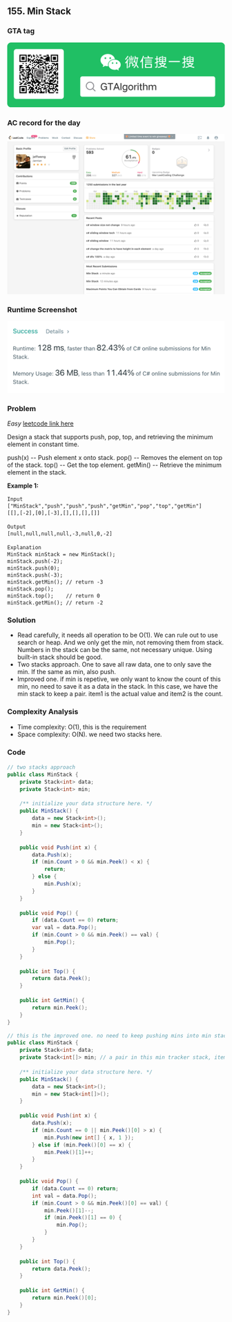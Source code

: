 ## 155. Min Stack

### GTA tag
![img](../gta.png)

### AC record for the day
![img](./leetcode%20155.png)

### Runtime Screenshot
![img](./runtime%20155.png)

### Problem

*Easy*
[leetcode link here](https://leetcode.com/problems/min-stack/)

Design a stack that supports push, pop, top, and retrieving the minimum element in constant time.

push(x) -- Push element x onto stack.
pop() -- Removes the element on top of the stack.
top() -- Get the top element.
getMin() -- Retrieve the minimum element in the stack.


**Example 1:**

```
Input
["MinStack","push","push","push","getMin","pop","top","getMin"]
[[],[-2],[0],[-3],[],[],[],[]]

Output
[null,null,null,null,-3,null,0,-2]

Explanation
MinStack minStack = new MinStack();
minStack.push(-2);
minStack.push(0);
minStack.push(-3);
minStack.getMin(); // return -3
minStack.pop();
minStack.top();    // return 0
minStack.getMin(); // return -2
```

### Solution

- Read carefully, it needs all operation to be O(1). We can rule out to use search or heap. And we only get the min, not removing them from stack. Numbers in the stack can be the same, not necessary unique. Using built-in stack should be good.
- Two stacks approach. One to save all raw data, one to only save the min. If the same as min, also push.
- Improved one. if min is repetive, we only want to know the count of this min, no need to save it as a data in the stack. In this case, we have the min stack to keep a pair. item1 is the actual value and item2 is the count.

### Complexity Analysis

- Time complexity: O(1), this is the requirement
- Space complexity: O(N). we need two stacks here.

### Code

```c#
// two stacks approach
public class MinStack {
    private Stack<int> data;
    private Stack<int> min;

    /** initialize your data structure here. */
    public MinStack() {
        data = new Stack<int>();
        min = new Stack<int>();
    }
    
    public void Push(int x) {
        data.Push(x);
        if (min.Count > 0 && min.Peek() < x) {
            return;
        } else {
            min.Push(x);
        }
    }
    
    public void Pop() {
        if (data.Count == 0) return;
        var val = data.Pop();
        if (min.Count > 0 && min.Peek() == val) {
            min.Pop();
        }
    }
    
    public int Top() {
        return data.Peek();
    }
    
    public int GetMin() {
        return min.Peek();
    }
}
```

```c#
// this is the improved one. no need to keep pushing mins into min stack. just keep counting it
public class MinStack {
    private Stack<int> data;
    private Stack<int[]> min; // a pair in this min tracker stack, item1 is the value, item2 is the count

    /** initialize your data structure here. */
    public MinStack() {
        data = new Stack<int>();
        min = new Stack<int[]>();
    }
    
    public void Push(int x) {
        data.Push(x);
        if (min.Count == 0 || min.Peek()[0] > x) {
            min.Push(new int[] { x, 1 });
        } else if (min.Peek()[0] == x) {
            min.Peek()[1]++;
        }
    }
    
    public void Pop() {
        if (data.Count == 0) return;
        int val = data.Pop();
        if (min.Count > 0 && min.Peek()[0] == val) {
            min.Peek()[1]--;
            if (min.Peek()[1] == 0) {
                min.Pop();
            }
        }
    }
    
    public int Top() {
        return data.Peek();
    }
    
    public int GetMin() {
        return min.Peek()[0];
    }
}
```